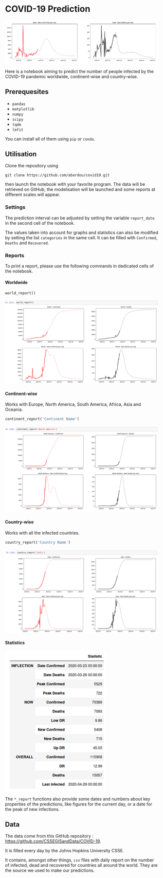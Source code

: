# COVID-19 Prediction

![Showcase](img/asia_npd.png)

Here is a notebook aiming to predict the number of people infected by the COVID-19 pandemic worldwide, continent-wise and country-wise.

## Prerequesites

* `pandas`
* `matplotlib`
* `numpy`
* `scipy`
* `tqdm`
* `lmfit`

You can install all of them using `pip` or `conda`.

## Utilisation

Clone the repository using
```
git clone https://github.com/abardou/covid19.git
```
then launch the notebook with your favorite program. The data will be retrieved on GitHub, the modelisation will be launched and some reports at different scales will appear.

### Settings

The prediction interval can be adjusted by setting the variable `report_date` in the second cell of the notebook.

The values taken into account for graphs and statistics can also be modified by setting the list `categories` in the same cell. It can be filled with `Confirmed`, `Deaths` and `Recovered`.

### Reports

To print a report, please use the following commands in dedicated cells of the notebook.

#### Worldwide
```python
world_report()
```
![World Report](img/world.png)

#### Continent-wise
Works with Europe, North America, South America, Africa, Asia and Oceania.
```python
continent_report('Continent Name')
```
![NA Report](img/north_america.png)

#### Country-wise
Works with all the infected countries.
```python
country_report('Country Name')
```
![Italy Report](img/italy.png)

#### Statistics

![Italy Stats](img/italy_stats.png)

The `*_report` functions also provide some dates and numbers about key properties of the predictions, like figures for the current day, or a date for the peak of new infections.

## Data

The data come from this GitHub repository : https://github.com/CSSEGISandData/COVID-19.

It is filled every day by the Johns Hopkins University CSSE.

It contains, amongst other things, `csv` files with daily report on the number of infected, dead and recovered for countries all around the world. They are the source we used to make our predictions.